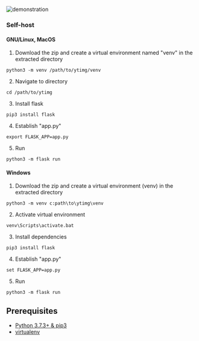 ![demonstration](https://raw.githubusercontent.com/tmuq/ytimg/main/static/media/demonstration.gif)
### Self-host
#### GNU/Linux, MacOS
1. Download the zip and create a virtual environment named "venv" in the extracted directory
```
python3 -m venv /path/to/ytimg/venv
```
2. Navigate to directory
```
cd /path/to/ytimg
```
3. Install flask
```
pip3 install flask
```
4. Establish "app.py"
```
export FLASK_APP=app.py
```
5. Run
```
python3 -m flask run
```
#### Windows
1. Download the zip and create a virtual environment (venv) in the extracted directory
```
python3 -m venv c:path\to\ytimg\venv
```
2. Activate virtual environment
```
venv\Scripts\activate.bat
```
3. Install dependencies
```
pip3 install flask
```
4. Establish "app.py"
```
set FLASK_APP=app.py
```
5. Run
```
python3 -m flask run
```
## Prerequisites
 - [Python 3.7.3+ & pip3](https://www.python.org/downloads/)
 - [virtualenv](https://pypi.org/project/virtualenv/)
